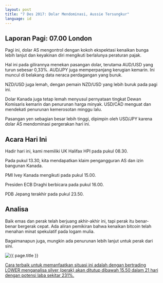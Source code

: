 ```yaml
---
layout: post
title: "7 Des 2017: Dolar Mendominasi, Aussie Tersungkur"
language: id
---
```

## Laporan Pagi: 07.00 London

Pagi ini, dolar AS mengontrol dengan kokoh ekspektasi kenaikan bunga lebih lanjut dan keyakinan diri mengikuti berlalunya peraturan pajak.

Hal ini pada gilirannya menekan pasangan dolar, terutama AUD/USD yang turun sebesar 0,33%. AUD/JPY juga memperpanjang kerugian kemarin. Ini muncul di belakang data neraca perdagangan yang buruk.

NZD/USD juga lemah, dengan pemain NZD/USD yang lebih buruk pada pagi ini.

Dolar Kanada juga tetap lemah menyusul pernyataan tingkat Dewan Komisaris kemarin dan penurunan harga minyak. USD/CAD menguat dan mendekati penurunan kemerosotan minggu lalu.

Pasangan yen sebagian besar lebih tinggi, dipimpin oleh USD/JPY karena dolar AS mendominasi pergerakan hari ini.

## Acara Hari Ini

Hadir hari ini, kami memiliki UK Halifax HPI pada pukul 08.30.

Pada pukul 13.30, kita mendapatkan klaim pengangguran AS dan izin bangunan Kanada.

PMI Ivey Kanada mengikuti pada pukul 15.00.

Presiden ECB Draghi berbicara pada pukul 16.00.

PDB Jepang terakhir pada pukul 23.50.

## Analisa

Baik emas dan perak telah berjuang akhir-akhir ini, tapi perak itu benar-benar bergerak cepat. Ada aliran pemikiran bahwa kenaikan bitcoin telah menahan minat spekulatif pada logam mulia.

Bagaimanapun juga, mungkin ada penurunan lebih lanjut untuk perak dari sini.

<img src="{{ site.url }}/images/dec/id-07-dec-17.png" alt="{{ page.title }}" title="{{ page.title }}">

<a href="%LINK%%?currency=USD& %LINK%%?currency=USD& market=metals&duration_amount=21&duration_units=d&expiry_type=duration&amount=10&amount_type=payout&underlying=frxXAGUSD&formname=higherlower&barrier=15.50" target="_blank">Cara terbaik untuk memanfaatkan situasi ini adalah dengan bertrading LOWER menganalisa silver (perak) akan ditutup dibawah 15.50 dalam 21 hari dengan potensi laba sekitar 231%.</a>